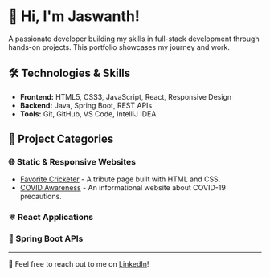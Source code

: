 # 👋 Hi, I'm Jaswanth!

A passionate developer building my skills in full-stack development through hands-on projects. This portfolio showcases my journey and work.

## 🛠️ Technologies & Skills
- **Frontend:** HTML5, CSS3, JavaScript, React, Responsive Design
- **Backend:** Java, Spring Boot, REST APIs
- **Tools:** Git, GitHub, VS Code, IntelliJ IDEA

## 📂 Project Categories

### 🌐 Static & Responsive Websites
- [Favorite Cricketer](https://github.com/Jaswanth-codeio/favourite_cricketer) - A tribute page built with HTML and CSS.
- [COVID Awareness](https://github.com/Jaswanth-codeio/covid) - An informational website about COVID-19 precautions.

### ⚛️ React Applications

### 🍃 Spring Boot APIs

---

💬 Feel free to reach out to me on [LinkedIn](https://www.linkedin.com/in/jaswanthdadi/)!
